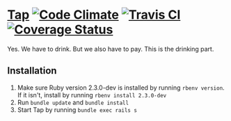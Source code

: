 # [Tap](https://zeus.ugent.be/tap) [![Code Climate](https://codeclimate.com/github/ZeusWPI/Tap/badges/gpa.svg)](https://codeclimate.com/github/ZeusWPI/Tap) [![Travis CI](https://travis-ci.org/ZeusWPI/Tap.svg)](https://travis-ci.org/ZeusWPI/Tap) [![Coverage Status](https://coveralls.io/repos/ZeusWPI/Tap/badge.svg?branch=master&service=github)](https://coveralls.io/github/ZeusWPI/Tap?branch=master)

Yes. We have to drink. But we also have to pay. This is the drinking part.

## Installation
1. Make sure Ruby version 2.3.0-dev is installed by running `rbenv version`. If it isn't, install by running `rbenv install 2.3.0-dev`
2. Run `bundle update` and `bundle install`
3. Start Tap by running `bundle exec rails s`
